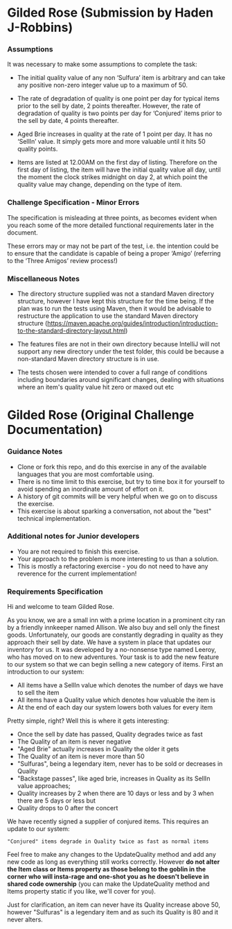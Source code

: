 # Gilded Rose (Submission by Haden J-Robbins)

### Assumptions

It was necessary to make some assumptions to complete the task:

- The initial quality value of any non ‘Sulfura’ item is arbitrary and can take any positive non-zero integer value up to a maximum of 50.

- The rate of degradation of quality is one point per day for typical items prior to the sell by date, 2 points thereafter. However, the rate of degradation of quality is two points per day for ‘Conjured’ items prior to the sell by date, 4 points thereafter.

- Aged Brie increases in quality at the rate of 1 point per day. It has no ‘SellIn’ value. It simply gets more and more valuable until it hits 50 quality points.

- Items are listed at 12.00AM on the first day of listing. Therefore on the first day of listing, the item will have the initial quality value all day, until the moment the clock strikes midnight on day 2, at which point the quality value may change, depending on the type of item.

### Challenge Specification - Minor Errors

The specification is misleading at three points, as becomes evident when you reach some of the more detailed functional requirements later in the document.  

These errors may or may not be part of the test, i.e. the intention could be to ensure that the candidate is capable of being a proper ‘Amigo’ (referring to the ‘Three Amigos’ review process!)

### Miscellaneous Notes

- The directory structure supplied was not a standard Maven directory structure, however I have kept this structure for the time being. If the plan was to run the tests using Maven, then it would be advisable to restructure the application to use the standard Maven directory structure (https://maven.apache.org/guides/introduction/introduction-to-the-standard-directory-layout.html)

- The features files are not in their own directory because IntelliJ will not support any new directory under the test folder, this could be because a non-standard Maven directory structure is in use.

- The tests chosen were intended to cover a full range of conditions including boundaries around significant changes, dealing with situations where an item's quality value hit zero or maxed out etc   



# Gilded Rose (Original Challenge Documentation)

### Guidance Notes

- Clone or fork this repo, and do this exercise in any of the available languages that you are most comfortable using.
- There is no time limit to this exercise, but try to time box it for yourself to avoid spending an inordinate amount of effort on it.
- A history of git commits will be very helpful when we go on to discuss the exercise.
- This exercise is about sparking a conversation, not about the "best" technical implementation.

### Additional notes for Junior developers

- You are not required to finish this exercise.
- Your approach to the problem is more interesting to us than a solution.
- This is mostly a refactoring exercise - you do not need to have any reverence for the current implementation!

### Requirements Specification

Hi and welcome to team Gilded Rose. 

As you know, we are a small inn with a prime location in a prominent city ran by a friendly innkeeper named Allison. We also buy and sell only the finest goods. Unfortunately, our goods are constantly degrading in quality as they approach their sell by date. We have a system in place that updates our inventory for us. It was developed by a no-nonsense type named Leeroy, who has moved on to new adventures. Your task is to add the new feature to our system so that we can begin selling a new category of items. First an introduction to our system:

- All items have a SellIn value which denotes the number of days we have to sell the item
- All items have a Quality value which denotes how valuable the item is
- At the end of each day our system lowers both values for every item

Pretty simple, right? Well this is where it gets interesting:

- Once the sell by date has passed, Quality degrades twice as fast
- The Quality of an item is never negative
- "Aged Brie" actually increases in Quality the older it gets
- The Quality of an item is never more than 50
- "Sulfuras", being a legendary item, never has to be sold or decreases in Quality
- "Backstage passes", like aged brie, increases in Quality as its SellIn value approaches;
- Quality increases by 2 when there are 10 days or less and by 3 when there are 5 days or less but
- Quality drops to 0 after the concert

We have recently signed a supplier of conjured items. This requires an update to our system:

```
"Conjured" items degrade in Quality twice as fast as normal items
```

Feel free to make any changes to the UpdateQuality method and add any new code as long as everything still works correctly. However __do not alter the Item class or Items property as those belong to the goblin in the corner who will insta-rage and one-shot you as he doesn't believe in shared code ownership__ (you can make the UpdateQuality method and Items property static if you like, we'll cover for you).

Just for clarification, an item can never have its Quality increase above 50, however "Sulfuras" is a legendary item and as such its Quality is 80 and it never alters.
